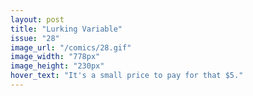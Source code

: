 ```yaml
---
layout: post
title: "Lurking Variable"
issue: "28"
image_url: "/comics/28.gif"
image_width: "778px"
image_height: "230px"
hover_text: "It's a small price to pay for that $5."
---
```


